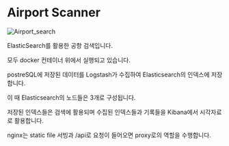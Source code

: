 # Airport Scanner

![Airport_search](https://user-images.githubusercontent.com/58541337/101318363-8d841380-38a3-11eb-8cdb-8298c7c29f2c.jpg)



ElasticSearch를 활용한 공항 검색입니다.


모두 docker 컨테이너 위에서 실행되고 있습니다.


postreSQL에 저장된 데이터를 Logstash가 수집하여 Elasticsearch의 인덱스에 저장합니다. 


이 때 Elasticsearch의 노드들은 3개로 구성됩니다.


저장된 인덱스들은 검색에 활용되며 수집된 인덱스들과 기록들을 Kibana에서 시각자료로 활용합니다.


nginx는 static file 서빙과 /api로 요청이 들어오면 proxy로의 역할을 수행합니다.
